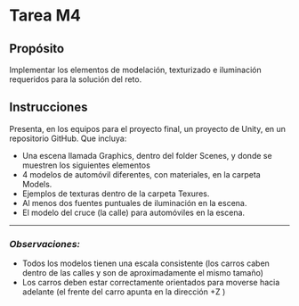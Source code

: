 # Tarea M4 

## Propósito 
Implementar los elementos de modelación, texturizado e iluminación requeridos para la solución del reto.

## Instrucciones 
Presenta, en los equipos para el proyecto final, un proyecto de Unity, en un repositorio GitHub. Que incluya:

* Una escena llamada Graphics, dentro del folder Scenes, y donde se muestren los siguientes elementos
* 4 modelos de automóvil diferentes, con materiales, en la carpeta Models.
* Ejemplos de texturas dentro de la carpeta Texures.
* Al menos dos fuentes puntuales de iluminación en la escena.
* El modelo del cruce (la calle) para automóviles en la escena.

---
### _Observaciones:_
* Todos los modelos tienen una escala consistente (los carros caben dentro de las calles y son de aproximadamente el mismo tamaño)
* Los carros deben estar correctamente orientados para moverse hacia adelante (el frente del carro apunta en la dirección +Z )